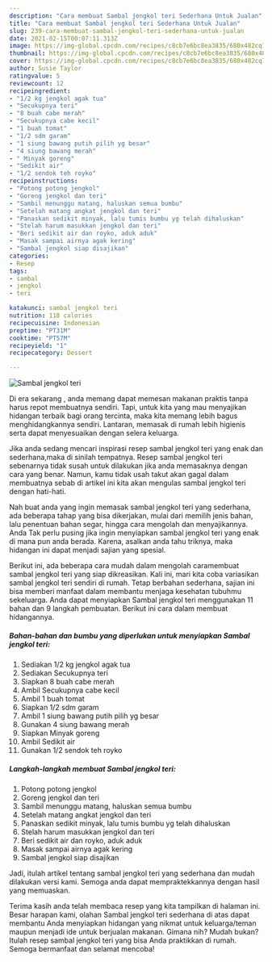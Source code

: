 ```yaml
---
description: "Cara membuat Sambal jengkol teri Sederhana Untuk Jualan"
title: "Cara membuat Sambal jengkol teri Sederhana Untuk Jualan"
slug: 239-cara-membuat-sambal-jengkol-teri-sederhana-untuk-jualan
date: 2021-02-15T00:07:11.313Z
image: https://img-global.cpcdn.com/recipes/c8cb7e6bc8ea3835/680x482cq70/sambal-jengkol-teri-foto-resep-utama.jpg
thumbnail: https://img-global.cpcdn.com/recipes/c8cb7e6bc8ea3835/680x482cq70/sambal-jengkol-teri-foto-resep-utama.jpg
cover: https://img-global.cpcdn.com/recipes/c8cb7e6bc8ea3835/680x482cq70/sambal-jengkol-teri-foto-resep-utama.jpg
author: Susie Taylor
ratingvalue: 5
reviewcount: 12
recipeingredient:
- "1/2 kg jengkol agak tua"
- "Secukupnya teri"
- "8 buah cabe merah"
- "Secukupnya cabe kecil"
- "1 buah tomat"
- "1/2 sdm garam"
- "1 siung bawang putih pilih yg besar"
- "4 siung bawang merah"
- " Minyak goreng"
- "Sedikit air"
- "1/2 sendok teh royko"
recipeinstructions:
- "Potong potong jengkol"
- "Goreng jengkol dan teri"
- "Sambil menunggu matang, haluskan semua bumbu"
- "Setelah matang angkat jengkol dan teri"
- "Panaskan sedikit minyak, lalu tumis bumbu yg telah dihaluskan"
- "Stelah harum masukkan jengkol dan teri"
- "Beri sedikit air dan royko, aduk aduk"
- "Masak sampai airnya agak kering"
- "Sambal jengkol siap disajikan"
categories:
- Resep
tags:
- sambal
- jengkol
- teri

katakunci: sambal jengkol teri 
nutrition: 118 calories
recipecuisine: Indonesian
preptime: "PT31M"
cooktime: "PT57M"
recipeyield: "1"
recipecategory: Dessert

---
```



![Sambal jengkol teri](https://img-global.cpcdn.com/recipes/c8cb7e6bc8ea3835/680x482cq70/sambal-jengkol-teri-foto-resep-utama.jpg)

Di era  sekarang , anda memang dapat memesan makanan praktis tanpa harus repot membuatnya sendiri. Tapi, untuk kita yang mau menyajikan hidangan terbaik bagi orang tercinta, maka kita memang lebih bagus menghidangkannya sendiri. Lantaran, memasak di rumah lebih higienis serta dapat menyesuaikan dengan selera keluarga.

Jika anda sedang mencari inspirasi resep sambal jengkol teri yang enak dan sederhana,maka di sinilah tempatnya. Resep sambal jengkol teri  sebenarnya tidak susah untuk dilakukan jika anda memasaknya dengan cara yang benar. Namun, kamu tidak usah takut akan gagal dalam membuatnya 
sebab di artikel ini kita akan mengulas sambal jengkol teri dengan hati-hati.  



Nah buat anda yang ingin memasak sambal jengkol teri yang sederhana, ada beberapa tahap yang bisa dikerjakan, mulai dari memilih jenis bahan, lalu penentuan bahan segar, hingga cara mengolah dan menyajikannya. Anda Tak perlu pusing jika ingin menyiapkan sambal jengkol teri yang enak di mana pun anda berada. Karena, asalkan anda  tahu triknya, maka hidangan ini dapat menjadi sajian yang spesial.

Berikut ini, ada beberapa cara mudah dalam mengolah caramembuat sambal jengkol teri yang siap dikreasikan. Kali ini, mari kita coba variasikan sambal jengkol teri sendiri di rumah. Tetap berbahan sederhana, sajian ini bisa memberi manfaat dalam membantu menjaga kesehatan tubuhmu sekeluarga. Anda dapat menyiapkan Sambal jengkol teri menggunakan 11 bahan dan 9 langkah pembuatan. Berikut ini cara dalam membuat hidangannya.

<!--inarticleads1-->

##### Bahan-bahan dan bumbu yang diperlukan untuk menyiapkan Sambal jengkol teri:

1. Sediakan 1/2 kg jengkol agak tua
1. Sediakan Secukupnya teri
1. Siapkan 8 buah cabe merah
1. Ambil Secukupnya cabe kecil
1. Ambil 1 buah tomat
1. Siapkan 1/2 sdm garam
1. Ambil 1 siung bawang putih pilih yg besar
1. Gunakan 4 siung bawang merah
1. Siapkan  Minyak goreng
1. Ambil Sedikit air
1. Gunakan 1/2 sendok teh royko




<!--inarticleads2-->

##### Langkah-langkah membuat Sambal jengkol teri:

1. Potong potong jengkol
1. Goreng jengkol dan teri
1. Sambil menunggu matang, haluskan semua bumbu
1. Setelah matang angkat jengkol dan teri
1. Panaskan sedikit minyak, lalu tumis bumbu yg telah dihaluskan
1. Stelah harum masukkan jengkol dan teri
1. Beri sedikit air dan royko, aduk aduk
1. Masak sampai airnya agak kering
1. Sambal jengkol siap disajikan




Jadi, itulah artikel tentang  sambal jengkol teri  yang sederhana dan mudah dilakukan versi kami. Semoga anda dapat mempraktekkannya dengan hasil yang memuaskan. 

Terima kasih anda telah membaca resep yang kita tampilkan di halaman ini. Besar harapan kami, olahan  Sambal jengkol teri sederhana di atas dapat membantu Anda menyiapkan hidangan yang nikmat untuk keluarga/teman maupun menjadi ide untuk berjualan makanan. Gimana nih? Mudah bukan? Itulah resep sambal jengkol teri yang bisa Anda praktikkan di rumah. Semoga bermanfaat dan selamat mencoba!

